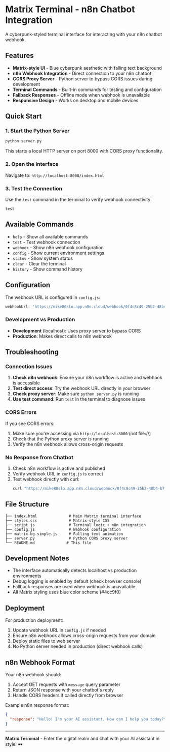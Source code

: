 # Matrix Terminal - n8n Chatbot Integration

A cyberpunk-styled terminal interface for interacting with your n8n chatbot webhook.

## Features

- **Matrix-style UI** - Blue cyberpunk aesthetic with falling text background
- **n8n Webhook Integration** - Direct connection to your n8n chatbot
- **CORS Proxy Server** - Python server to bypass CORS issues during development
- **Terminal Commands** - Built-in commands for testing and configuration
- **Fallback Responses** - Offline mode when webhook is unavailable
- **Responsive Design** - Works on desktop and mobile devices

## Quick Start

### 1. Start the Python Server

```bash
python server.py
```

This starts a local HTTP server on port 8000 with CORS proxy functionality.

### 2. Open the Interface

Navigate to: `http://localhost:8000/index.html`

### 3. Test the Connection

Use the `test` command in the terminal to verify webhook connectivity:

```
test
```

## Available Commands

- `help` - Show all available commands
- `test` - Test webhook connection
- `webhook` - Show n8n webhook configuration
- `config` - Show current environment settings
- `status` - Show system status
- `clear` - Clear the terminal
- `history` - Show command history

## Configuration

The webhook URL is configured in `config.js`:

```javascript
webhookUrl: 'https://mike80slo.app.n8n.cloud/webhook/0f4c8c49-25b2-48b4-b781-a86ff354d504'
```

### Development vs Production

- **Development** (localhost): Uses proxy server to bypass CORS
- **Production**: Makes direct calls to n8n webhook

## Troubleshooting

### Connection Issues

1. **Check n8n webhook**: Ensure your n8n workflow is active and webhook is accessible
2. **Test direct access**: Try the webhook URL directly in your browser
3. **Check proxy server**: Make sure `python server.py` is running
4. **Use test command**: Run `test` in the terminal to diagnose issues

### CORS Errors

If you see CORS errors:

1. Make sure you're accessing via `http://localhost:8000` (not file://)
2. Check that the Python proxy server is running
3. Verify the n8n webhook allows cross-origin requests

### No Response from Chatbot

1. Check n8n workflow is active and published
2. Verify webhook URL in `config.js` is correct
3. Test webhook directly with curl:
   ```bash
   curl "https://mike80slo.app.n8n.cloud/webhook/0f4c8c49-25b2-48b4-b781-a86ff354d504?message=test"
   ```

## File Structure

```
├── index.html              # Main Matrix terminal interface
├── styles.css              # Matrix-style CSS
├── script.js               # Terminal logic + n8n integration
├── config.js               # Webhook configuration
├── matrix-bg-simple.js     # Falling text animation
├── server.py               # Python CORS proxy server
└── README.md              # This file
```

## Development Notes

- The interface automatically detects localhost vs production environments
- Debug logging is enabled by default (check browser console)
- Fallback responses are used when webhook is unavailable
- All Matrix styling uses blue color scheme (#4cc9f0)

## Deployment

For production deployment:

1. Update webhook URL in `config.js` if needed
2. Ensure n8n webhook allows cross-origin requests from your domain
3. Deploy static files to web server
4. No Python server needed in production (direct webhook calls)

## n8n Webhook Format

Your n8n webhook should:

1. Accept GET requests with `message` query parameter
2. Return JSON response with your chatbot's reply
3. Handle CORS headers if called directly from browser

Example n8n response format:
```json
{
  "response": "Hello! I'm your AI assistant. How can I help you today?"
}
```

---

**Matrix Terminal** - Enter the digital realm and chat with your AI assistant in style! 🕶️
